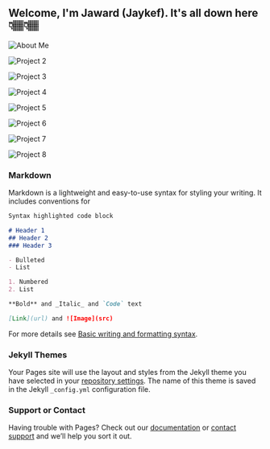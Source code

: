 ## Welcome, I'm Jaward (Jaykef). It's all down here👇🏽👇🏽 


![About Me](https://github.com/Jaykef/Jaward-Sesay-Recent-Projects/blob/main/15.png)

![Project 2](https://github.com/Jaykef/Jaward-Sesay-Recent-Projects/blob/main/16.png)

![Project 3](https://github.com/Jaykef/Jaward-Sesay-Recent-Projects/blob/main/17.png)

![Project 4](https://github.com/Jaykef/Jaward-Sesay-Recent-Projects/blob/main/18.png)

![Project 5](https://github.com/Jaykef/Jaward-Sesay-Recent-Projects/blob/main/19.png)

![Project 6](https://github.com/Jaykef/Jaward-Sesay-Recent-Projects/blob/main/20.png)

![Project 7](https://github.com/Jaykef/Jaward-Sesay-Recent-Projects/blob/main/21.png)

![Project 8](https://github.com/Jaykef/Jaward-Sesay-Recent-Projects/blob/main/22.png)

### Markdown

Markdown is a lightweight and easy-to-use syntax for styling your writing. It includes conventions for

```markdown
Syntax highlighted code block

# Header 1
## Header 2
### Header 3

- Bulleted
- List

1. Numbered
2. List

**Bold** and _Italic_ and `Code` text

[Link](url) and ![Image](src)
```

For more details see [Basic writing and formatting syntax](https://docs.github.com/en/github/writing-on-github/getting-started-with-writing-and-formatting-on-github/basic-writing-and-formatting-syntax).

### Jekyll Themes

Your Pages site will use the layout and styles from the Jekyll theme you have selected in your [repository settings](https://github.com/Jaykef/Jaykef.github.io/settings/pages). The name of this theme is saved in the Jekyll `_config.yml` configuration file.

### Support or Contact

Having trouble with Pages? Check out our [documentation](https://docs.github.com/categories/github-pages-basics/) or [contact support](https://support.github.com/contact) and we’ll help you sort it out.
